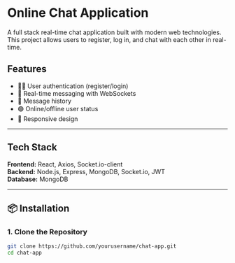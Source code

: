 # Online Chat Application

A full stack real-time chat application built with modern web technologies. This project allows users to register, log in, and chat with each other in real-time.

## Features

- 🧑‍💻 User authentication (register/login)
- 💬 Real-time messaging with WebSockets
- 📜 Message history
- 🟢 Online/offline user status
- 📱 Responsive design

---

## Tech Stack

**Frontend:** React, Axios, Socket.io-client  
**Backend:** Node.js, Express, MongoDB, Socket.io, JWT  
**Database:** MongoDB 

---

## 📦 Installation

### 1. Clone the Repository

```bash
git clone https://github.com/yourusername/chat-app.git
cd chat-app

